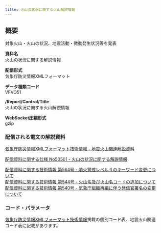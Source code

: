 ```yaml
---
title: 火山の状況に関する火山解説情報
---
```


## 概要
対象火山・火山の状況、地震活動・微動発生状況等を発表

**資料名** <br/>
 火山の状況に関する解説情報
 
**配信形式** <br/>
 気象庁防災情報XMLフォーマット

**データ種類コード** <br/>
 VFVO51
 
**/Report/Control/Title** <br/>
 火山の状況に関する火山解説情報

**WebSocket圧縮形式** <br/>
 gzip

### 配信される電文の解説資料
[気象庁防災情報XMLフォーマット技術情報 - 地震火山関連解説資料](https://dmdata.jp/docs/jma/manual/0101-0185.pdf#page=153)
 
 
[配信資料に関する仕様 No50501 - 火山の状況に関する解説情報](https://www.data.jma.go.jp/suishin/shiyou/pdf/no50501)


[配信資料に関する技術情報 第564号 - 噴火警戒レベル４のキーワード変更について](https://dmdata.jp/docs/jma/technical/564.pdf) <br/>
[配信資料に関する技術情報 第544号 - 火山名及び火山名コードの追加について](https://dmdata.jp/docs/jma/technical/544.pdf) <br/>
[配信資料に関する技術情報 第540号 - 気象庁組織再編に伴う発信官署名の変更について](https://dmdata.jp/docs/jma/technical/540.pdf)

### コード・パラメータ
[気象庁防災情報XMLフォーマット技術情報](http://xml.kishou.go.jp/tec_material.html)掲載の個別コード表、地震火山関連コード表に記載があります。
